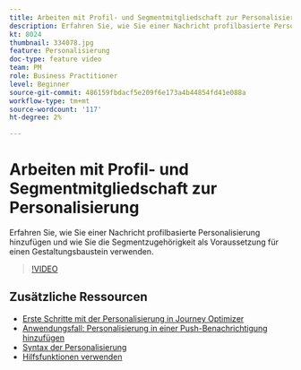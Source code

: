 ```yaml
---
title: Arbeiten mit Profil- und Segmentmitgliedschaft zur Personalisierung
description: Erfahren Sie, wie Sie einer Nachricht profilbasierte Personalisierung hinzufügen und wie Sie die Segmentzugehörigkeit als Voraussetzung für einen Gestaltungsbaustein verwenden.
kt: 8024
thumbnail: 334078.jpg
feature: Personalisierung
doc-type: feature video
team: PM
role: Business Practitioner
level: Beginner
source-git-commit: 486159fbdacf5e209f6e173a4b44854fd41e088a
workflow-type: tm+mt
source-wordcount: '117'
ht-degree: 2%

---
```



# Arbeiten mit Profil- und Segmentmitgliedschaft zur Personalisierung

Erfahren Sie, wie Sie einer Nachricht profilbasierte Personalisierung hinzufügen und wie Sie die Segmentzugehörigkeit als Voraussetzung für einen Gestaltungsbaustein verwenden.

>[!VIDEO](https://video.tv.adobe.com/v/334078?quality=12)

## Zusätzliche Ressourcen

* [Erste Schritte mit der Personalisierung in Journey Optimizer](https://experienceleague.adobe.com/docs/journey-optimizer/using/create-messages/personalization/personalize.html)
* [Anwendungsfall: Personalisierung in einer Push-Benachrichtigung hinzufügen](https://experienceleague.corp.adobe.com/docs/journey-optimizer/using/create-messages/personalization/personalization-use-case.html)
* [Syntax der Personalisierung](https://experienceleague.adobe.com/docs/journey-optimizer/using/create-messages/personalization/personalization-syntax.html)
* [Hilfsfunktionen verwenden](https://experienceleague-review.corp.adobe.com/docs/journey-optimizer/using/create-messages/personalization/functions/functions.html)
